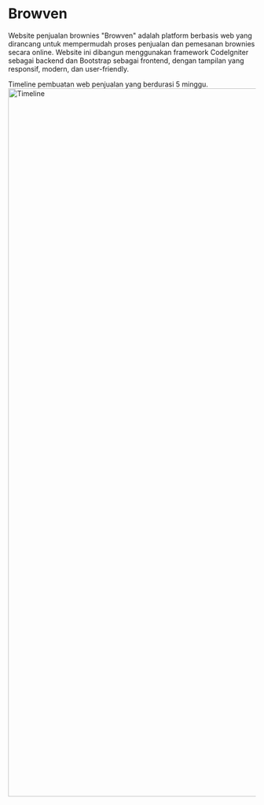 # Browven
Website penjualan brownies "Browven" adalah platform berbasis web yang dirancang untuk mempermudah proses penjualan dan pemesanan brownies secara online. Website ini dibangun menggunakan framework CodeIgniter sebagai backend dan Bootstrap sebagai frontend, dengan tampilan yang responsif, modern, dan user-friendly.

Timeline pembuatan web penjualan yang berdurasi 5 minggu.
<img width="1440" alt="Timeline" src="https://github.com/user-attachments/assets/e62b9e01-76fe-442e-b61c-5a51c7b85a98" />
